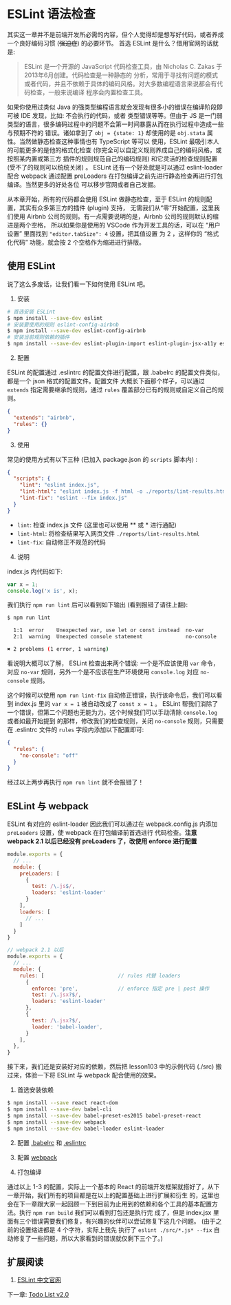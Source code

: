 # ESLint 语法检查

其实这一章并不是前端开发所必需的内容，但个人觉得却是想写好代码，或者养成一个良好编码习惯 (~~强迫症~~) 的必要环节。
首选 ESLint 是什么？借用官网的话就是:

> ESLint 是一个开源的 JavaScript 代码检查工具，由 Nicholas C. Zakas 于2013年6月创建。代码检查是一种静态的
分析，常用于寻找有问题的模式或者代码，并且不依赖于具体的编码风格。对大多数编程语言来说都会有代码检查，一般来说编译
程序会内置检查工具。

如果你使用过类似 Java 的强类型编程语言就会发现有很多小的错误在编译阶段即可被 IDE 发现，比如: 不会执行的代码，或者
类型错误等等。但由于 JS 是一门弱类型的语言，很多编码过程中的问题不会第一时间暴露从而在执行过程中造成一些与预期不符的
错误。诸如拿到了 `obj = {state: 1}` 却使用的是 `obj.stata` 属性。当然做静态检查这种事情也有 TypeScript 等可以
使用，ESLint 最吸引本人的可能更多的是他的格式化检查 (你完全可以自定义规则养成自己的编码风格，或按照某内置或第三方
插件的规则规范自己的编码规则) 和它灵活的检查规则配置 (受不了的规则可以统统关闭) 。 ESLint 还有一个好处就是可以通过 
eslint-loader 配合 webpack 通过配置 preLoaders 在打包编译之前先进行静态检查再进行打包编译。当然更多的好处各位
可以移步官网或者自己发掘。

从本章开始，所有的代码都会使用 ESLint 做静态检查，至于 ESLint 的规则配置，其实有众多第三方的插件 (plugin) 支持，
无需我们从“零”开始配置，这里我们使用 Airbnb 公司的规则。有一点需要说明的是，Airbnb 公司的规则默认的缩进是两个空格，
所以如果你是使用的 VSCode 作为开发工具的话，可以在 “用户设置” 里面找到 `"editor.tabSize": 4` 设置，把其值设置
为 2 ，这样你的 “格式化代码” 功能，就会按 2 个空格作为缩进进行排版。

## 使用 ESLint

说了这么多废话，让我们看一下如何使用 ESLint 吧。

1. 安装

```bash
# 首选安装 ESLint
$ npm install --save-dev eslint
# 安装要使用的规则 eslint-config-airbnb
$ npm install --save-dev eslint-config-airbnb
# 安装当前规则依赖的插件
$ npm install --save-dev eslint-plugin-import eslint-plugin-jsx-a11y eslint-plugin-react
```

2. 配置

ESLint 的配置通过 .eslintrc 的配置文件进行配置，跟 .babelrc 的配置文件类似，都是一个 json 格式的配置文件。配置文件
大概长下面那个样子，可以通过 `extends` 指定需要继承的规则，通过 `rules` 覆盖部分已有的规则或自定义自己的规则。

```json
{
  "extends": "airbnb",
  "rules": {}
}
```

3. 使用

常见的使用方式有以下三种 (已加入 package.json 的 `scripts` 脚本内) :

```json
{
  "scripts": {
    "lint": "eslint index.js",
    "lint-html": "eslint index.js -f html -o ./reports/lint-results.html",
    "lint-fix": "eslint --fix index.js"
  }
}
```

* `lint`: 检查 index.js 文件 (这里也可以使用 \*\* 或 \* 进行通配)
* `lint-html`: 将检查结果写入网页文件 `./reports/lint-results.html`
* `lint-fix`: 自动修正不规范的代码

4. 说明

index.js 内代码如下:

```javascript
var x = 1;
console.log('x is', x);
```

我们执行 `npm run lint` 后可以看到如下输出 (看到报错了请往上翻):

```bash
$ npm run lint

  1:1  error    Unexpected var, use let or const instead  no-var
  2:1  warning  Unexpected console statement              no-console

✖ 2 problems (1 error, 1 warning)
```

看说明大概可以了解， ESLint 检查出来两个错误: 一个是不应该使用 `var` 命令，对应 `no-var` 规则，另外一个是不应该在生产环境使用 
`console.log` 对应 `no-console` 规则。

这个时候可以使用 `npm run lint-fix` 自动修正错误，执行该命令后，我们可以看到 index.js 里的 `var x = 1` 被自动改成了 
`const x = 1` 。 ESLint 帮我们消除了一个错误，但第二个问题也无能为力。这个时候我们可以手动清除 `console.log` 或者如最开始提到
的那样，修改我们的检查规则，关闭 `no-console` 规则，只需要在 .eslintrc 文件的 `rules` 字段内添加以下配置即可:

```json
{
  "rules": {
    "no-console": "off"
  }
}
```

经过以上两步再执行 `npm run lint` 就不会报错了！

## ESLint 与 webpack

ESLint 有对应的 eslint-loader 因此我们可以通过在 webpack.config.js 内添加 `preLoaders` 设置，使 webpack 在打包编译前首选进行 
代码检查。**注意 webpack 2.1 以后已经没有 preLoaders 了，改使用 enforce 进行配置**

```javascript
module.exports = {
  // ...
  module: {
    preLoaders: [
      {
        test: /\.js$/,
        loaders: 'eslint-loader'
      }
    ],
    loaders: [
      // ...
    ]
  }
}

// webpack 2.1 以后
module.exports = {
  // ...
  module: {
    rules: [                        // rules 代替 loaders
      {
        enforce: 'pre',             // enforce 指定 pre | post 操作
        test: /\.jsx?$/,
        loaders: 'eslint-loader'
      },
      {
        test: /\.jsx?$/,
        loader: 'babel-loader',
      }
    ],
  },
}
```

接下来，我们还是安装好对应的依赖，然后把 lesson103 中的示例代码 (./src) 搬过来，体验一下将 ESLint 与 webpack 配合使用的效果。

1. 首选安装依赖

```bash
$ npm install --save react react-dom
$ npm install --save-dev babel-cli
$ npm install --save-dev babel-preset-es2015 babel-preset-react
$ npm install --save-dev webpack
$ npm install --save-dev babel-loader eslint-loader
```

2. 配置 [.babelrc](./.babelrc) 和 [.eslintrc](./.eslintrc)

3. 配置 [webpack](./webpack.config.js)

4. 打包编译

通过以上 1-3 的配置，实际上一个基本的 React 的前端开发框架就搭好了，从下一章开始，我们所有的项目都是在以上的配置基础上进行扩展和衍生
的，这里也会在下一章跟大家一起回顾一下到目前为止用到的依赖和各个工具的基本配置方法。执行 `npm run build` 我们可以看到打包还是执行完
成了，但是 index.jsx 里面有三个错误需要我们修复，有兴趣的伙伴可以尝试修复下这几个问题。 (由于之前的设置缩进都是 4 个字符，实际上我先
执行了 `eslint ./src/*.js* --fix` 自动修复了一些问题，所以大家看到的错误就仅剩下三个了。)

## 扩展阅读

1. [ESLint 中文官网](http://eslint.cn/docs/about/)

下一章: [Todo List v2.0](../lesson105/README.md)
